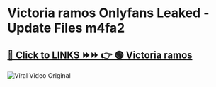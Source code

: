 
 # Victoria ramos Onlyfans Leaked - Update Files m4fa2

## <h2><a href="https://clipsfans.com/Victoria_ramos&ref=git">🔗 Click to LINKS ⏩⏩ 👉 🟢 Victoria ramos </a></h2>

<a href="https://clipsfans.com/Victoria_ramos&ref=git" rel="nofollow" data-target="animated-image.originalLink"><img src="https://i.ibb.co.com/xMMVF88/686577567.gif" alt="Viral Video Original" style="max-width: 100%; display: inline-block;" data-target="animated-image.originalImage"></a>

